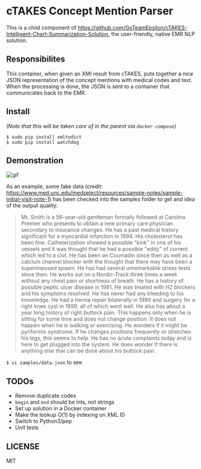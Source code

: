 # cTAKES Concept Mention Parser

This is a child component of https://github.com/GoTeamEpsilon/cTAKES-Intelligent-Chart-Summarization-Solution, the user-friendly, native EMR NLP solution.

## Responsibilites

This container, when given an XMI result from cTAKES, puts together a nice JSON representation of the concept mentions with medical codes and text. When the processing is done, the JSON is sent to a container that communicates back to the EMR.



## Install

_(Note that this will be taken care of in the parent via `docker-compose`)_

```
$ sudo pip install xmltodict
$ sudo pip install watchdog
```

## Demonstration

![gif](https://github.com/MatthewVita/cTAKES-Concept-Mention-Parser/blob/master/demo.gif?raw=true)

As an example, some fake data (credit: https://www.med.unc.edu/medselect/resources/sample-notes/sample-initial-visit-note-1) has been checked into the samples folder to get and idea of the output quality:

> Mr. Smith is a 56-year-old gentleman formally followed at Carolina Premier who presents to obtain a new primary care physician secondary to insurance changes. He has a past medical history significant for a myocardial infarction in 1994. His cholesterol has been fine. Catheterization showed a possible "kink" in one of his vessels and it was thought that he had a possible "eddy" of current which led to a clot. He has been on Coumadin since then as well as a calcium channel blocker with the thought that there may have been a superimposed spasm. He has had several unremarkable stress tests since then. He works out on a Nordic-Track three times a week without any chest pain or shortness of breath. He has a history of possible peptic ulcer disease in 1981. He was treated with H2 blockers and his symptoms resolved. He has never had any bleeding to his knowledge. He had a hernia repair bilaterally in 1989 and surgery for a right knee cyst in 1999, all of which went well. He also has about a year long history of right buttock pain. This happens only when he is sitting for some time and does not change position. It does not happen when he is walking or exercising. He wonders if it might be pyriformis syndrome. If he changes positions frequently or stretches his legs, this seems to help. He has no acute complaints today and is here to get plugged into the system. He does wonder if there is anything else that can be done about his buttock pain.

`$ vi samples/data.json` to see

## TODOs

- Remove duplicate codes
- `begin` and `end` should be ints, not strings
- Set up solution in a Docker container
- Make the lookup O(1) by indexing on XML ID
- Switch to Python3/pep
- Unit tests

## LICENSE

MIT
